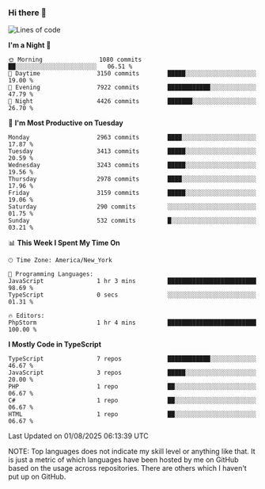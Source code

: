 ### Hi there 👋

<!--
**LynxJinxxy/LynxJinxxy** is a ✨ _special_ ✨ repository because its `README.md` (this file) appears on your GitHub profile.

Here are some ideas to get you started:

- 🔭 I’m currently working on ...
- 🌱 I’m currently learning ...
- 👯 I’m looking to collaborate on ...
- 🤔 I’m looking for help with ...
- 💬 Ask me about ...
- 📫 How to reach me: ...
- 😄 Pronouns: ...
- ⚡ Fun fact: ...
-->

<!--START_SECTION:waka-->
![Lines of code](https://img.shields.io/badge/From%20Hello%20World%20I%27ve%20Written-24.9%20million%20lines%20of%20code-blue)

**I'm a Night 🦉** 

```text
🌞 Morning                1080 commits        ██░░░░░░░░░░░░░░░░░░░░░░░   06.51 % 
🌆 Daytime                3150 commits        █████░░░░░░░░░░░░░░░░░░░░   19.00 % 
🌃 Evening                7922 commits        ████████████░░░░░░░░░░░░░   47.79 % 
🌙 Night                  4426 commits        ███████░░░░░░░░░░░░░░░░░░   26.70 % 
```
📅 **I'm Most Productive on Tuesday** 

```text
Monday                   2963 commits        ████░░░░░░░░░░░░░░░░░░░░░   17.87 % 
Tuesday                  3413 commits        █████░░░░░░░░░░░░░░░░░░░░   20.59 % 
Wednesday                3243 commits        █████░░░░░░░░░░░░░░░░░░░░   19.56 % 
Thursday                 2978 commits        ████░░░░░░░░░░░░░░░░░░░░░   17.96 % 
Friday                   3159 commits        █████░░░░░░░░░░░░░░░░░░░░   19.06 % 
Saturday                 290 commits         ░░░░░░░░░░░░░░░░░░░░░░░░░   01.75 % 
Sunday                   532 commits         █░░░░░░░░░░░░░░░░░░░░░░░░   03.21 % 
```


📊 **This Week I Spent My Time On** 

```text
🕑︎ Time Zone: America/New_York

💬 Programming Languages: 
JavaScript               1 hr 3 mins         █████████████████████████   98.69 % 
TypeScript               0 secs              ░░░░░░░░░░░░░░░░░░░░░░░░░   01.31 % 

🔥 Editors: 
PhpStorm                 1 hr 4 mins         █████████████████████████   100.00 % 
```

**I Mostly Code in TypeScript** 

```text
TypeScript               7 repos             ████████████░░░░░░░░░░░░░   46.67 % 
JavaScript               3 repos             █████░░░░░░░░░░░░░░░░░░░░   20.00 % 
PHP                      1 repo              ██░░░░░░░░░░░░░░░░░░░░░░░   06.67 % 
C#                       1 repo              ██░░░░░░░░░░░░░░░░░░░░░░░   06.67 % 
HTML                     1 repo              ██░░░░░░░░░░░░░░░░░░░░░░░   06.67 % 
```




 Last Updated on 01/08/2025 06:13:39 UTC
<!--END_SECTION:waka-->
NOTE: Top languages does not indicate my skill level or anything like that. It is just a metric of which languages have been hosted by me on GitHub based on the usage across repositories. There are others which I haven't put up on GitHub.

